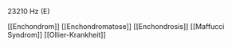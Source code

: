 23210 Hz (E)

[[Enchondrom]]
[[Enchondromatose]]
[[Enchondrosis]]
[[Maffucci Syndrom]]
[[Ollier-Krankheit]]
